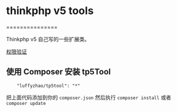 # thinkphp v5 tools 

===============

Thinkphp v5 自己写的一些扩展类。


[权限验证](https://github.com/lovezhao311/tp5Tool/blob/master/tools/auth/README.md)



## 使用 Composer 安装 tp5Tool
~~~
    "luffyzhao/tp5tool": "*"
~~~
把上面代码添加到你的 `composer.json` 然后执行 `composer install` 或者 `composer update`